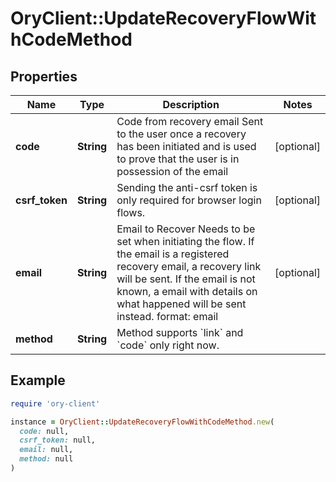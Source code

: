 # OryClient::UpdateRecoveryFlowWithCodeMethod

## Properties

| Name | Type | Description | Notes |
| ---- | ---- | ----------- | ----- |
| **code** | **String** | Code from recovery email  Sent to the user once a recovery has been initiated and is used to prove that the user is in possession of the email | [optional] |
| **csrf_token** | **String** | Sending the anti-csrf token is only required for browser login flows. | [optional] |
| **email** | **String** | Email to Recover  Needs to be set when initiating the flow. If the email is a registered recovery email, a recovery link will be sent. If the email is not known, a email with details on what happened will be sent instead.  format: email | [optional] |
| **method** | **String** | Method supports &#x60;link&#x60; and &#x60;code&#x60; only right now. |  |

## Example

```ruby
require 'ory-client'

instance = OryClient::UpdateRecoveryFlowWithCodeMethod.new(
  code: null,
  csrf_token: null,
  email: null,
  method: null
)
```

